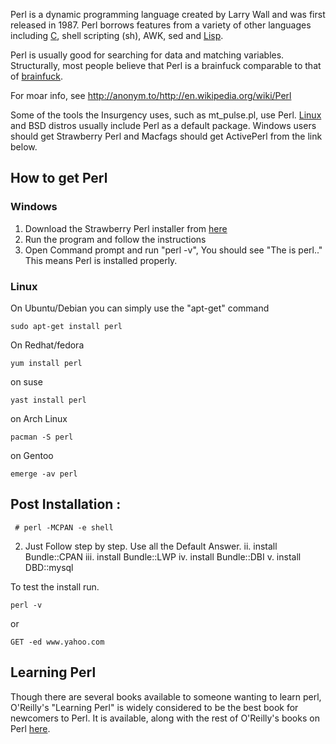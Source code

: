 Perl is a dynamic programming language created by Larry Wall and was first released in 1987. Perl borrows features from a variety of other languages including [C](/C), shell scripting (sh), AWK, sed and [Lisp](/Lisp).  

Perl is usually good for searching for data and matching variables. Structurally, most people believe that Perl is a brainfuck comparable to that of [brainfuck](/brainfuck).  

For moar info, see <http://anonym.to/http://en.wikipedia.org/wiki/Perl> 

Some of the tools the Insurgency uses, such as mt_pulse.pl, use Perl. [Linux](/Linux) and BSD distros usually include Perl as a default package. Windows users should get Strawberry Perl and Macfags should get ActivePerl from the link below. 

## How to get Perl #


### Windows

1. Download the Strawberry Perl installer from [here](http://strawberryperl.com/)
2. Run the program and follow the instructions 
3. Open Command prompt and run "perl -v", You should see "The is perl.." This means Perl is installed properly. 

### Linux

On Ubuntu/Debian you can simply use the "apt-get" command 

    sudo apt-get install perl 

On Redhat/fedora 

    yum install perl 

on suse 

    yast install perl 

on Arch Linux 

    pacman -S perl 

on Gentoo 

    emerge -av perl 

## Post Installation : 

     # perl -MCPAN -e shell 
2. Just Follow step by step. Use all the Default Answer.
ii.  install Bundle::CPAN
iii. install Bundle::LWP
iv.  install Bundle::DBI
v.   install DBD::mysql

To test the install run. 

    perl -v 

or 

    GET -ed www.yahoo.com

## Learning Perl #

Though there are several books available to someone wanting to learn perl, O'Reilly's "Learning Perl" is widely considered to be the best book for newcomers to Perl.
It is available, along with the rest of O'Reilly's books on Perl [here](http://lulzcats.org/files/perl-bookshelf4.rar).